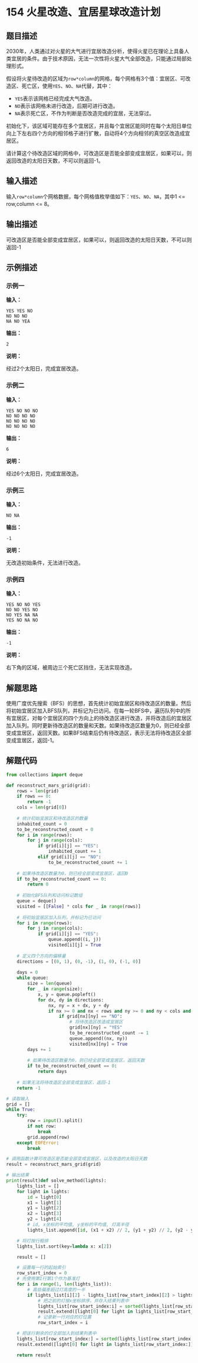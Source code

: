 # 154 火星改造、宜居星球改造计划

## 题目描述

2030年，人类通过对火星的大气进行宜居改造分析，使得火星已在理论上具备人类宜居的条件。由于技术原因，无法一次性将火星大气全部改造，只能通过局部处理形式。

假设将火星待改造的区域为`row*column`的网格，每个网格有3个值：宜居区、可改造区、死亡区，使用`YES`、`NO`、`NA`代替，其中：
- `YES`表示该网格已经完成大气改造。 
- `NO`表示该网格未进行改造，后期可进行改造。
- `NA`表示死亡区，不作为判断是否改造完成的宜居，无法穿过。

初始化下，该区域可能存在多个宜居区，并且每个宜居区能同时在每个太阳日单位向上下左右四个方向的相邻格子进行扩散，自动将4个方向相邻的真空区改造成宜居区。

请计算这个待改造区域的网格中，可改造区是否能全部变成宜居区，如果可以，则返回改造的太阳日天数，不可以则返回-1。

## 输入描述

输入`row*column`个网格数据，每个网格值枚举值如下：`YES`、`NO`、`NA`，其中1 <= row,column <= 8。

## 输出描述

可改造区是否能全部变成宜居区，如果可以，则返回改造的太阳日天数，不可以则返回-1

## 示例描述

### 示例一

**输入：**

```text
YES YES NO
NO NO NO
NA NO YEA
```

**输出：**

```text
2
```

**说明：**

经过2个太阳日，完成宜居改造。

### 示例二

**输入：**

```text
YES NO NO NO
NO NO NO NO
NO NO NO NO
NO NO NO NO
```

**输出：**

```text
6
```

**说明：**

经过6个太阳日，完成宜居改造。

### 示例三

**输入：**

```text
NO NA
```

**输出：**

```text
-1
```

**说明：**

无改造初始条件，无法进行改造。

### 示例四

**输入：**

```text
YES NO NO YES
NO NO YES NO
NO YES NA NA
YES NO NA NO
```

**输出：**

```text
-1
```

**说明：**

右下角的区域，被周边三个死亡区挡住，无法实现改造。

## 解题思路

使用广度优先搜索（BFS）的思想，首先统计初始宜居区和待改造区的数量。然后将初始宜居区加入BFS队列，并标记为已访问。在每一轮BFS中，遍历队列中的所有宜居区，对每个宜居区的四个方向上的待改造区进行改造，并将改造后的宜居区加入队列。同时更新待改造区的数量和天数。如果待改造区数量为0，则已经全部变成宜居区，返回天数。如果BFS结束后仍有待改造区，表示无法将待改造区全部变成宜居区，返回-1。

## 解题代码

```python
from collections import deque

def reconstruct_mars_grid(grid):
    rows = len(grid)
    if rows == 0:
        return -1
    cols = len(grid[0])
    
    # 统计初始宜居区和待改造区的数量
    inhabited_count = 0
    to_be_reconstructed_count = 0
    for i in range(rows):
        for j in range(cols):
            if grid[i][j] == "YES":
                inhabited_count += 1
            elif grid[i][j] == "NO":
                to_be_reconstructed_count += 1
    
    # 如果待改造区数量为0，则已经全部变成宜居区，返回0
    if to_be_reconstructed_count == 0:
        return 0
    
    # 初始化BFS队列和访问标记数组
    queue = deque()
    visited = [[False] * cols for _ in range(rows)]
    
    # 将初始宜居区加入队列，并标记为已访问
    for i in range(rows):
        for j in range(cols):
            if grid[i][j] == "YES":
                queue.append((i, j))
                visited[i][j] = True
    
    # 定义四个方向的偏移量
    directions = [(0, 1), (0, -1), (1, 0), (-1, 0)]
    
    days = 0
    while queue:
        size = len(queue)
        for _ in range(size):
            x, y = queue.popleft()
            for dx, dy in directions:
                nx, ny = x + dx, y + dy
                if nx >= 0 and nx < rows and ny >= 0 and ny < cols and not visited[nx][ny]:
                    if grid[nx][ny] == "NO":
                        # 将待改造区改造成宜居区
                        grid[nx][ny] = "YES"
                        to_be_reconstructed_count -= 1
                        queue.append((nx, ny))
                        visited[nx][ny] = True
        days += 1
        
        # 如果待改造区数量为0，则已经全部变成宜居区，返回天数
        if to_be_reconstructed_count == 0:
            return days
    
    # 如果无法将待改造区全部变成宜居区，返回-1
    return -1

# 读取输入
grid = []
while True:
    try:
        row = input().split()
        if not row:
            break
        grid.append(row)
    except EOFError:
        break

# 调用函数计算可改造区是否能全部变成宜居区，以及改造的太阳日天数
result = reconstruct_mars_grid(grid)

# 输出结果
print(result)def solve_method(lights):
    lights_list = []
    for light in lights:
        id = light[0]
        x1 = light[1]
        y1 = light[2]
        x2 = light[3]
        y2 = light[4]
        # id, x坐标的平均值, y坐标的平均值, 灯高半径
        lights_list.append([id, (x1 + x2) // 2, (y1 + y2) // 2, (y2 - y1) // 2])

    # 将灯按行粗排
    lights_list.sort(key=lambda x: x[2])

    result = []

    # 设置每一行的起始索引
    row_start_index = 0
    # 先使用第1行第1个作为基准灯
    for i in range(1, len(lights_list)):
        # 高低偏差超过灯高度的一半
        if lights_list[i][2] - lights_list[row_start_index][2] > lights_list[row_start_index][3]:
            # 把之前的灯按x坐标排序，并存入结果列表中
            lights_list[row_start_index:i] = sorted(lights_list[row_start_index:i], key=lambda x: x[1])
            result.extend([light[0] for light in lights_list[row_start_index:i]])
            # 记录新一行对应的灯位置
            row_start_index = i

    # 把该行剩余的灯全部加入到结果列表中
    lights_list[row_start_index:] = sorted(lights_list[row_start_index:], key=lambda x: x[1])
    result.extend([light[0] for light in lights_list[row_start_index:]])

    return result
```

